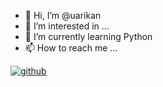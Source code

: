 - 👋 Hi, I’m @uarikan
- 👀 I’m interested in ...
- 🌱 I’m currently learning Python
- 📫 How to reach me ...

<!---
uarikan/uarikan is a ✨ special ✨ repository because its `README.md` (this file) appears on your GitHub profile.
You can click the Preview link to take a look at your changes.
--->

[![github](https://cloud.githubusercontent.com/assets/17016297/18839843/0e06a67a-83d2-11e6-993a-b35a182500e0.png)][1]

[1]: http://www.github.com/your_contact_info
